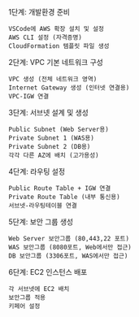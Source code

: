 1단계: 개발환경 준비

    VSCode에 AWS 확장 설치 및 설정
    AWS CLI 설정 (자격증명)
    CloudFormation 템플릿 파일 생성

2단계: VPC 기본 네트워크 구성

    VPC 생성 (전체 네트워크 영역)
    Internet Gateway 생성 (인터넷 연결용)
    VPC-IGW 연결

3단계: 서브넷 설계 및 생성

    Public Subnet (Web Server용)
    Private Subnet 1 (WAS용)
    Private Subnet 2 (DB용)
    각각 다른 AZ에 배치 (고가용성)

4단계: 라우팅 설정

    Public Route Table + IGW 연결
    Private Route Table (내부 통신용)
    서브넷-라우팅테이블 연결

5단계: 보안 그룹 생성

    Web Server 보안그룹 (80,443,22 포트)
    WAS 보안그룹 (8080포트, Web에서만 접근)
    DB 보안그룹 (3306포트, WAS에서만 접근)

6단계: EC2 인스턴스 배포

    각 서브넷에 EC2 배치
    보안그룹 적용
    키페어 설정
